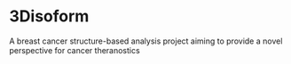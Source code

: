 # 3Disoform
A breast cancer structure-based analysis project aiming to provide a novel perspective for cancer theranostics 
